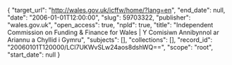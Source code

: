 {
  "target_url": "http://wales.gov.uk/icffw/home/?lang=en", 
  "end_date": null, 
  "date": "2006-01-01T12:00:00", 
  "slug": 59703322, 
  "publisher": "wales.gov.uk", 
  "open_access": true, 
  "npld": true, 
  "title": "Independent Commission on Funding & Finance for Wales | Y Comisiwn Annibynnol ar Ariannu a Chyllid i Gymru", 
  "subjects": [], 
  "collections": [], 
  "record_id": "20060101T120000/LCl7UKWvSLw24aos8dshWQ==", 
  "scope": "root", 
  "start_date": null
}

